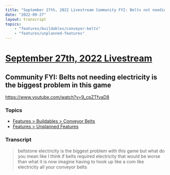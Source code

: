 ```yaml
---
title: "September 27th, 2022 Livestream Community FYI: Belts not needing electricity is the biggest problem in this game"
date: "2022-09-27"
layout: transcript
topics:
    - "features/buildables/conveyor-belts"
    - "features/unplanned-features"
---
```

# [September 27th, 2022 Livestream](../2022-09-27.md)
## Community FYI: Belts not needing electricity is the biggest problem in this game
https://www.youtube.com/watch?v=9_cpZTfvaD8

### Topics
* [Features > Buildables > Conveyor Belts](../topics/features/buildables/conveyor-belts.md)
* [Features > Unplanned Features](../topics/features/unplanned-features.md)

### Transcript

> beltstone electricity is the biggest problem with this game but what do you mean like I think if belts required electricity that would be worse than what it is now imagine having to hook up like a com like electricity all your conveyor belts
